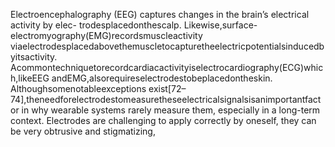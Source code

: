 Electroencephalography (EEG) captures changes in the brain’s electrical activity by elec-
trodesplacedonthescalp. Likewise,surface-electromyography(EMG)recordsmuscleactivity
viaelectrodesplacedabovethemuscletocapturetheelectricpotentialsinducedbyitsactivity.
Acommontechniquetorecordcardiacactivityiselectrocardiography(ECG)which,likeEEG
andEMG,alsorequireselectrodestobeplacedontheskin. Althoughsomenotableexceptions
exist[72–74],theneedforelectrodestomeasuretheseelectricalsignalsisanimportantfactor
in why wearable systems rarely measure them, especially in a long-term context. Electrodes
are challenging to apply correctly by oneself, they can be very obtrusive and stigmatizing,
